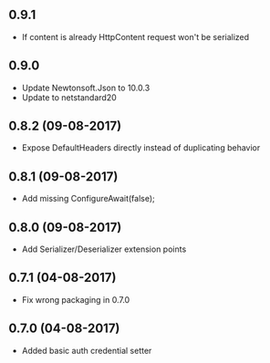 ## 0.9.1  
  * If content is already HttpContent request won't be serialized

## 0.9.0 
  * Update Newtonsoft.Json to 10.0.3
  * Update to netstandard20

## 0.8.2 (09-08-2017)
  * Expose DefaultHeaders directly instead of duplicating behavior

## 0.8.1 (09-08-2017)
  * Add missing ConfigureAwait(false);

## 0.8.0 (09-08-2017)
  * Add Serializer/Deserializer extension points

## 0.7.1 (04-08-2017)

  * Fix wrong packaging in 0.7.0

## 0.7.0 (04-08-2017)

  * Added basic auth credential setter